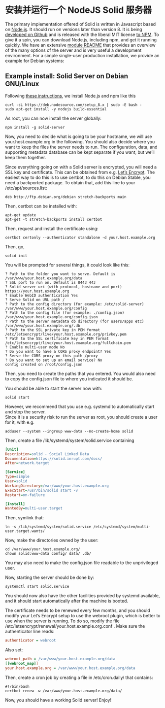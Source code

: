 # 安装并运行一个 NodeJS Solid 服务器

The primary implementation offered of Solid is written in Javascript based on [Node.js](https://nodejs.org/). It should run on versions later than version 8. It is being [developed on Github](https://github.com/solid/node-solid-server) and is released with the liberal MIT license [to NPM](https://www.npmjs.com/package/solid-server). To give it a spin, you can download Node.js, including npm, and get it running quickly. We have an extensive [module README](https://github.com/solid/node-solid-server#install) that provides an overview of the many options of the server and is very useful a development environment. For a simple single-user production installation, we provide an example for Debian systems:

## Example install: Solid Server on Debian GNU/Linux

Following [these instructions](https://nodejs.org/en/download/package-manager/#debian-and-ubuntu-based-linux-distributions), we install Node.js and npm like this

```shell
curl -sL https://deb.nodesource.com/setup_8.x | sudo -E bash -
sudo apt-get install -y nodejs build-essential
```

As root, you can now install the server globally:

```shell
npm install -g solid-server
```

Now, you need to decide what is going to be your hostname, we will use your.host.example.org in the following. You should also decide where you want to keep the files the server needs to run. The configuration, data, and supporting metadata database can be kept separate if you want, but we’ll keep them together.

Since everything going on with a Solid server is encrypted, you will need a SSL key and certificate. This can be obtained from e.g. [Let’s Encrypt](https://letsencrypt.org/). The easiest way to do this is to use certbot, to do this on Debian Stable, you need a backported package. To obtain that, add this line to your /etc/apt/sources.list:

```shell
deb http://ftp.debian.org/debian stretch-backports main
```

Then, certbot can be installed with:

```shell
apt-get update
apt-get -t stretch-backports install certbot
```

Then, request and install the certificate using:

```shell
certbot certonly --authenticator standalone -d your.host.example.org
```

Then, go,

```shell
solid init
```

You will be prompted for several things, it could look like this:

```shell
? Path to the folder you want to serve. Default is /var/www/your.host.example.org/data
? SSL port to run on. Default is 8443 443
? Solid server uri (with protocol, hostname and port) https://your.host.example.org
? Enable WebID authentication Yes
? Serve Solid on URL path /
? Path to the config directory (for example: /etc/solid-server) /var/www/your.host.example.org/config
? Path to the config file (for example: ./config.json) /var/www/your.host.example.org/config.json
? Path to the server metadata db directory (for users/apps etc) /var/www/your.host.example.org/.db
? Path to the SSL private key in PEM format /etc/letsencrypt/live/your.host.example.org/privkey.pem
? Path to the SSL certificate key in PEM format /etc/letsencrypt/live/your.host.example.org/fullchain.pem
? Enable multi-user mode No
? Do you want to have a CORS proxy endpoint? Yes
? Serve the CORS proxy on this path /proxy
? Do you want to set up an email service? No
config created on /root/config.json
```

Then, you need to create the paths that you entered. You would also need to copy the config.json file to where you indicated it should be.

You should be able to start the server now with:

```shell
solid start
```

However, we recommend that you use e.g. systemd to automatically start and stop the server.  
Since it is a security risk to run the server as root, you should create a user for it, with e.g.

```shell
adduser --system --ingroup www-data --no-create-home solid
```

Then, create a file /lib/systemd/system/solid.service containing

```ini
[Unit]
Description=solid - Social Linked Data
Documentation=https://solid.inrupt.com/docs/
After=network.target

[Service]
Type=simple
User=solid
WorkingDirectory=/var/www/your.host.example.org
ExecStart=/usr/bin/solid start -v
Restart=on-failure

[Install]
WantedBy=multi-user.target
```

Then, symlink that:

```shell
ln -s /lib/systemd/system/solid.service /etc/systemd/system/multi-user.target.wants/
```

Now, make the directories owned by the user:

```shell
cd /var/www/your.host.example.org/
chown solid:www-data config/ data/ .db/
```

You may also need to make the config.json file readable to the unprivileged user.

Now, starting the server should be done by:

```shell
systemctl start solid.service
```

You should now also have the other facilities provided by systemd available, and it should start automatically after the machine is booted.

The certificate needs to be renewed every few months, and you should modify your Let’s Encrypt setup to use the webroot plugin, which is better to use when the server is running. To do so, modify the file /etc/letsencrypt/renewal/your.host.example.org.conf . Make sure the authenticator line reads:

```ini
authenticator = webroot
```

Also set:

```ini
webroot_path = /var/www/your.host.example.org/data
[[webroot_map]]
your.host.example.org = /var/www/your.host.example.org/data
```

Then, create a cron job by creating a file in /etc/cron.daily/ that contains:

```shell
#!/bin/bash
certbot renew -w /var/www/your.host.example.org/data/
```

Now, you should have a working Solid server! Enjoy!
